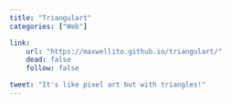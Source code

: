 ```yaml
---
title: "Triangulart"
categories: ["Web"]

link:
    url: "https://maxwellito.github.io/triangulart/"
    dead: false
    follow: false

tweet: "It's like pixel art but with triangles!"
---
```

